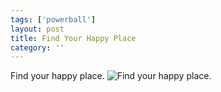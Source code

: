 ```yaml
---
tags: ['powerball']
layout: post
title: Find Your Happy Place
category: ''
---
```

Find your happy place.
![Find your happy place.](/uploads/1-10-2016-find-your-happy-place.jpg)
